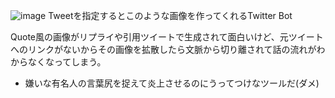 
![image](https://gyazo.com/fafa30da066e09ac728e0405876c1657/thumb/1000)
Tweetを指定するとこのような画像を作ってくれるTwitter Bot

Quote風の画像がリプライや引用ツイートで生成されて面白いけど、元ツイートへのリンクがないからその画像を拡散したら文脈から切り離されて話の流れがわからなくなってしまう。
- 嫌いな有名人の言葉尻を捉えて炎上させるのにうってつけなツールだ(ダメ)
